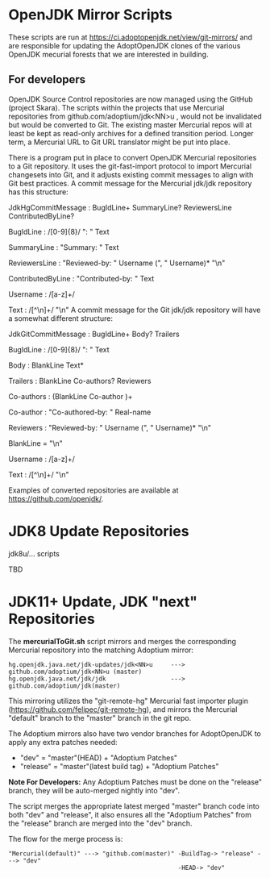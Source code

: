 # OpenJDK Mirror Scripts

These scripts are run at https://ci.adoptopenjdk.net/view/git-mirrors/ and are responsible for updating the AdoptOpenJDK clones of the various OpenJDK mecurial forests that we are interested in building.

## For developers

OpenJDK Source Control repositories are now managed using the GitHub (project Skara). The scripts within the projects that use Mercurial repositories
from github.com/adoptium/jdk\<NN\>u , would not be invalidated but would be converted to Git. The existing master Mercurial repos will at least be kept as read-only archives for a defined transition period. Longer term, a Mercurial URL to Git URL translator might be put into place.

There is a program put in place to convert OpenJDK Mercurial repositories to a Git repository. It uses the git-fast-import protocol to import Mercurial changesets into Git, and it adjusts existing commit messages to align with Git best practices. A commit message for the Mercurial jdk/jdk repository has this structure:

JdkHgCommitMessage : BugIdLine+ SummaryLine? ReviewersLine ContributedByLine?

BugIdLine : /[0-9]{8}/ ": " Text

SummaryLine : "Summary: " Text

ReviewersLine : "Reviewed-by: " Username (", " Username)* "\n"

ContributedByLine : "Contributed-by: " Text

Username : /[a-z]+/

Text : /[^\n]+/ "\n"
A commit message for the Git jdk/jdk repository will have a somewhat different structure:

JdkGitCommitMessage : BugIdLine+ Body? Trailers

BugIdLine : /[0-9]{8}/ ": " Text

Body : BlankLine Text*

Trailers : BlankLine Co-authors? Reviewers

Co-authors : (BlankLine Co-author )+

Co-author : "Co-authored-by: " Real-name <Email>

Reviewers : "Reviewed-by: " Username (", " Username)* "\n"

BlankLine = "\n"

Username : /[a-z]+/

Text : /[^\n]+/ "\n"

Examples of converted repositories are available at https://github.com/openjdk/.

# JDK8 Update Repositories
jdk8u/... scripts

TBD

# JDK11+ Update, JDK "next" Repositories
The **mercurialToGit.sh** script mirrors and merges the corresponding Mercurial repository into the matching Adoptium mirror:
```
hg.openjdk.java.net/jdk-updates/jdk<NN>u     --->    github.com/adoptium/jdk<NN>u (master)
hg.openjdk.java.net/jdk/jdk                  --->    github.com/adoptium/jdk(master)
```
This mirroring utilizes the "git-remote-hg" Mercurial fast importer plugin (https://github.com/felipec/git-remote-hg), and mirrors
the Mercurial "default" branch to the "master" branch in the git repo.

The Adoptium mirrors also have two vendor branches for AdoptOpenJDK to apply any extra patches needed:
  - "dev"      = "master"(HEAD) + "Adoptium Patches"
  - "release"  = "master"(latest build tag) + "Adoptium Patches"

**Note For Developers:** Any Adoptium Patches must be done on the "release" branch, they will be auto-merged nightly into "dev".

The script merges the appropriate latest merged "master" branch code into both "dev" and "release", it also ensures all the
"Adoptium Patches" from the "release" branch are merged into the "dev" branch.

The flow for the merge process is:
```
"Mercurial(default)" ---> "github.com(master)" -BuildTag-> "release" ---> "dev"
                                               -HEAD-> "dev"
```


